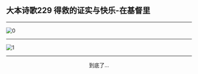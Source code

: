 
## 大本诗歌229 得救的证实与快乐-在基督里
        
<div id="aplayer0"></div>

---

<img alt="0" data-original="/data/d0228/0.png">

---

<img alt="1" data-original="/data/d0228/1.png">

---

<p style="text-align: center">到底了...</p>

<script src="/js/dist-view.js"></script>

<script>
MAIN.id = 'd0228';
        
const ap0 = new APlayer({
    container: document.getElementById('aplayer0'),
    volume: 1,
    loop: 'none',
    preload: 'none',
    audio: [{
        name: '大本诗歌229.mp3',
        artist: '大本诗歌',
        url: 'https://res.wx.qq.com/voice/getvoice?mediaid=MzI0NTk3MDM5M18yMjQ3NDkwNDM4',
        cover: '/favicon'
    }]
});
</script>
